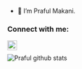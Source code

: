- 🔭 I’m Praful Makani.

### Connect with me:
[<img align="left" alt="LinkedIn" width="22px" src="https://cdn.jsdelivr.net/npm/simple-icons@v3/icons/linkedin.svg" />][linkedin]
<br />

![Praful github stats](https://github-readme-stats.vercel.app/api?username=pmakani&show_icons=true)

[linkedin]: https://www.linkedin.com/in/praful-makani-91830915a/
